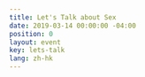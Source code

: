 ```yaml
---
title: Let's Talk about Sex
date: 2019-03-14 00:00:00 -04:00
position: 0
layout: event
key: lets-talk
lang: zh-hk
---
```


